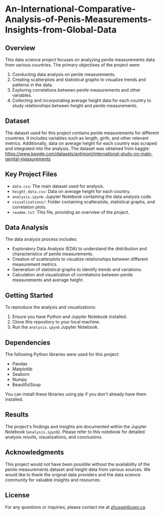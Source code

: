 # An-International-Comparative-Analysis-of-Penis-Measurements-Insights-from-Global-Data

## Overview

This data science project focuses on analyzing penile measurements data from various countries. The primary objectives of the project were:

1. Conducting data analysis on penile measurements.
2. Creating scatterplots and statistical graphs to visualize trends and patterns in the data.
3. Exploring correlations between penile measurements and other variables.
4. Collecting and incorporating average height data for each country to study relationships between height and penile measurements.

## Dataset

The dataset used for this project contains penile measurements for different countries. It includes variables such as length, girth, and other relevant metrics. Additionally, data on average height for each country was scraped and integrated into the analysis. The dataset was obtained from kaggle: https://www.kaggle.com/datasets/antimoni/international-study-on-male-genital-measurements

## Key Project Files

- `data.csv`: The main dataset used for analysis.
- `height_data.csv`: Data on average height for each country.
- `analysis.ipynb`: Jupyter Notebook containing the data analysis code.
- `visualizations/`: Folder containing scatterplots, statistical graphs, and correlation plots.
- `readme.txt`: This file, providing an overview of the project.

## Data Analysis

The data analysis process includes:

- Exploratory Data Analysis (EDA) to understand the distribution and characteristics of penile measurements.
- Creation of scatterplots to visualize relationships between different measurement metrics.
- Generation of statistical graphs to identify trends and variations.
- Calculation and visualization of correlations between penile measurements and average height.

## Getting Started

To reproduce the analysis and visualizations:

1. Ensure you have Python and Jupyter Notebook installed.
2. Clone this repository to your local machine.
3. Run the `analysis.ipynb` Jupyter Notebook.

## Dependencies

The following Python libraries were used for this project:

- Pandas
- Matplotlib
- Seaborn
- Numpy
- BeautifulSoup

You can install these libraries using pip if you don't already have them installed.

## Results

The project's findings and insights are documented within the Jupyter Notebook (`analysis.ipynb`). Please refer to this notebook for detailed analysis results, visualizations, and conclusions.

## Acknowledgments

This project would not have been possible without the availability of the penile measurements dataset and height data from various sources. We would like to thank the original data providers and the data science community for valuable insights and resources.

## License

For any questions or inquiries, please contact me at zhussei@uwo.ca.
